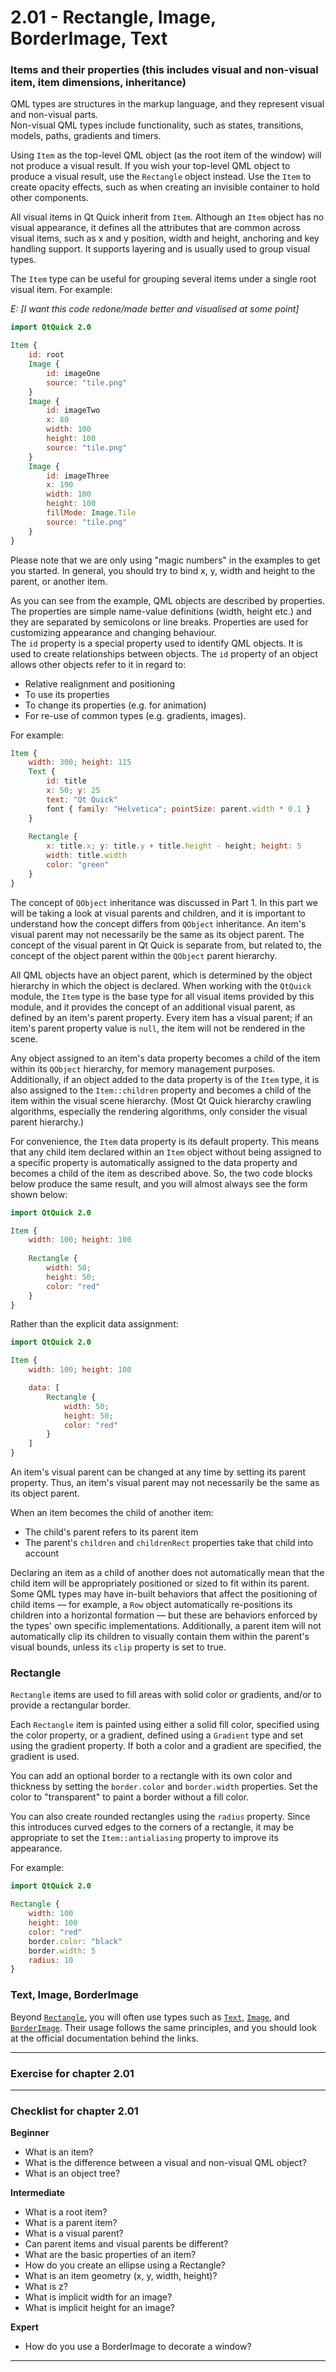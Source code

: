 # 2.01 - Rectangle, Image, BorderImage, Text 

### Items and their properties (this includes visual and non-visual item, item dimensions, inheritance)

QML types are structures in the markup language, and they represent visual and non-visual parts.  
Non-visual QML types include functionality, such as states, transitions, models, paths, gradients and timers. 

Using `Item` as the top-level QML object (as the root item of the window) will not produce a visual result. If you wish your top-level QML object to produce a visual result, use the `Rectangle` object instead. Use the `Item` to create opacity effects, such as when creating an invisible container to hold other components.

All visual items in Qt Quick inherit from `Item`. Although an `Item` object has no visual appearance, it defines all the attributes that are common across visual items, such as x and y position, width and height, anchoring and key handling support. It supports layering and is usually used to group visual types.

The `Item` type can be useful for grouping several items under a single root visual item. For example:

*E: [I want this code redone/made better and visualised at some point]*

```qml
import QtQuick 2.0

Item {
    id: root
    Image {
        id: imageOne
        source: "tile.png"
    }
    Image {
        id: imageTwo
        x: 80
        width: 100
        height: 100
        source: "tile.png"
    }
    Image {
        id: imageThree
        x: 190
        width: 100
        height: 100
        fillMode: Image.Tile
        source: "tile.png"
    }
}
```  
 
Please note that we are only using "magic numbers" in the examples to get you started. In general, you should try to bind x, y, width and height to the parent, or another item.

As you can see from the example, QML objects are described by properties. The properties are simple name-value definitions (width, height etc.) and they are separated by semicolons or line breaks. Properties are used for customizing appearance and changing behaviour.  
The `id` property is a special property used to identify QML objects. It is used to create relationships between objects. The `id` property of an object allows other objects refer to it in regard to:

* Relative realignment and positioning
* To use its properties
* To change its properties (e.g. for animation)
* For re-use of common types (e.g. gradients, images).

For example:

```qml
Item { 
    width: 300; height: 115 
    Text { 
        id: title 
        x: 50; y: 25 
        text: "Qt Quick" 
        font { family: "Helvetica"; pointSize: parent.width * 0.1 } 
    } 
    
    Rectangle { 
        x: title.x; y: title.y + title.height - height; height: 5 
        width: title.width 
        color: "green" 
    }
} 
```

The concept of `QObject` inheritance was discussed in Part 1. In this part we will be taking a look at visual parents and children, and it is important to understand how the concept differs from `QObject` inheritance. An item's visual parent may not necessarily be the same as its object parent.
The concept of the visual parent in Qt Quick is separate from, but related to, the concept of the object parent within the `QObject` parent hierarchy.

All QML objects have an object parent, which is determined by the object hierarchy in which the object is declared. When working with the `QtQuick` module, the `Item` type is the base type for all visual items provided by this module, and it provides the concept of an additional visual parent, as defined by an item's parent property. Every item has a visual parent; if an item's parent property value is `null`, the item will not be rendered in the scene.

Any object assigned to an item's data property becomes a child of the item within its `QObject` hierarchy, for memory management purposes. Additionally, if an object added to the data property is of the `Item` type, it is also assigned to the `Item::children` property and becomes a child of the item within the visual scene hierarchy. (Most Qt Quick hierarchy crawling algorithms, especially the rendering algorithms, only consider the visual parent hierarchy.)

For convenience, the `Item` data property is its default property. This means that any child item declared within an `Item` object without being assigned to a specific property is automatically assigned to the data property and becomes a child of the item as described above. So, the two code blocks below produce the same result, and you will almost always see the form shown below: 

```qml
import QtQuick 2.0

Item {
    width: 100; height: 100
    
    Rectangle { 
        width: 50;
        height: 50;
        color: "red"
    }
}
```

Rather than the explicit data assignment:

```qml
import QtQuick 2.0

Item {
    width: 100; height: 100

    data: [
        Rectangle {
            width: 50;
            height: 50;
            color: "red"
        }
    ]
}
```

An item's visual parent can be changed at any time by setting its parent property. Thus, an item's visual parent may not necessarily be the same as its object parent.

When an item becomes the child of another item:

* The child's parent refers to its parent item
* The parent's `children` and `childrenRect` properties take that child into account

Declaring an item as a child of another does not automatically mean that the child item will be appropriately positioned or sized to fit within its parent. Some QML types may have in-built behaviors that affect the positioning of child items — for example, a `Row` object automatically re-positions its children into a horizontal formation — but these are behaviors enforced by the types' own specific implementations. Additionally, a parent item will not automatically clip its children to visually contain them within the parent's visual bounds, unless its `clip` property is set to true.

### Rectangle

`Rectangle` items are used to fill areas with solid color or gradients, and/or to provide a rectangular border.

Each `Rectangle` item is painted using either a solid fill color, specified using the color property, or a gradient, defined using a `Gradient` type and set using the gradient property. If both a color and a gradient are specified, the gradient is used.

You can add an optional border to a rectangle with its own color and thickness by setting the `border.color` and `border.width` properties. Set the color to "transparent" to paint a border without a fill color.

You can also create rounded rectangles using the `radius` property. Since this introduces curved edges to the corners of a rectangle, it may be appropriate to set the `Item::antialiasing` property to improve its appearance.

For example:

```qml
import QtQuick 2.0

Rectangle {
    width: 100
    height: 100
    color: "red"
    border.color: "black"
    border.width: 5
    radius: 10
}
```

### Text, Image, BorderImage

Beyond [`Rectangle`](https://doc.qt.io/qt-5/qml-qtquick-rectangle.html), you will often use types such as [`Text`](https://doc.qt.io/qt-5/qml-qtquick-text.html), [`Image`](https://doc.qt.io/qt-5/qml-qtquick-image.html), and [`BorderImage`](https://doc.qt.io/qt-5/qml-qtquick-borderimage.html). Their usage follows the same principles, and you should look at the official documentation behind the links.

***

### Exercise for chapter 2.01


***

### Checklist for chapter 2.01

**Beginner**

* What is an item?
* What is the difference between a visual and non-visual QML object?
* What is an object tree?

**Intermediate**

* What is a root item?
* What is a parent item?
* What is a visual parent?
* Can parent items and visual parents be different?
* What are the basic properties of an item?
* How do you create an ellipse using a Rectangle?
* What is an item geometry (x, y, width, height)?
* What is z?
* What is implicit width for an image?
* What is implicit height for an image?

**Expert**

* How do you use a BorderImage to decorate a window?

***
